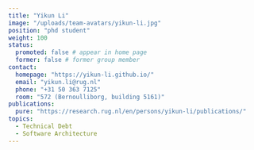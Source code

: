 ```yaml
---
title: "Yikun Li"
image: "/uploads/team-avatars/yikun-li.jpg"
position: "phd student"
weight: 100
status:
  promoted: false # appear in home page
  former: false # former group member
contact:
  homepage: "https://yikun-li.github.io/"
  email: "yikun.li@rug.nl"
  phone: "+31 50 363 7125"
  room: "572 (Bernoulliborg, building 5161)"
publications:
  pure: "https://research.rug.nl/en/persons/yikun-li/publications/"
topics:
  - Technical Debt
  - Software Architecture
---
```

